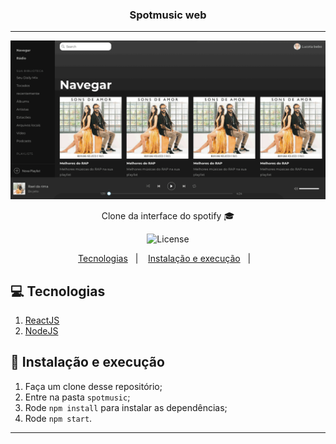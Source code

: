 <h3 align="center">
  Spotmusic web
</h3>

---

<p align="center">
   <img alt="License" src="Screen%20Recording%202020-03-26%20at%2009.19%20PM.gif">
</p>

<p align="center">Clone da interface do spotify 🎓</p>

<p align="center">
  <img alt="License" src="https://img.shields.io/badge/license-MIT-%2304D361">
</p>

<p align="center">
  <a href="#-Tecnologias">Tecnologias</a>&nbsp;&nbsp;&nbsp;|&nbsp;&nbsp;&nbsp;
  <a href="#-instalacao-e-execução">Instalação e execução</a>&nbsp;&nbsp;&nbsp;|&nbsp;&nbsp;&nbsp;
</p>


## 💻 Tecnologias
1. <a href="https://pt-br.reactjs.org/" target="_blank" alt="ReactJS" >ReactJS</a>
2. <a href="https://nodejs.org/en/" target="_blank" alt="NodeJS" >NodeJS</a>

## 🚀 Instalação e execução
1. Faça um clone desse repositório;
2. Entre na pasta `spotmusic`;
3. Rode `npm install` para instalar as dependências;
4. Rode `npm start`.
---

